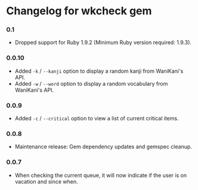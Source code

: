 # Changelog for wkcheck gem

### 0.1
- Dropped support for Ruby 1.9.2 (Minimum Ruby version required: 1.9.3).

### 0.0.10
- Added `-k` / `--kanji` option to display a random kanji from WaniKani's API.
- Added `-w` / `--word` option to display a random vocabulary from WaniKani's API.

### 0.0.9

- Added `-c` / `--critical` option to view a list of current critical items.

### 0.0.8

- Maintenance release: Gem dependency updates and gemspec cleanup.

### 0.0.7

- When checking the current queue, it will now indicate if the user is on vacation and since when.
